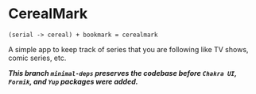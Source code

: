 # CerealMark

`(serial -> cereal) + bookmark = cerealmark`

A simple app to keep track of series that you are following like TV shows, comic series, etc.

___This branch `minimal-deps` preserves the codebase before `Chakra UI`, `Formik`, and `Yup` packages were added.___